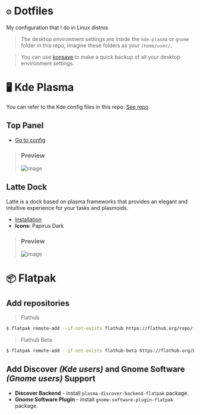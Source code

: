 # `⚙️` Dotfiles

My configuration that I do in Linux distros
> The desktop environment settings are inside the `kde-plasma` or `gnome` folder in this repo, imagine these folders as your `/home/user/`.

> You can use [konsave](https://github.com/prayag2/konsave) to make a quick backup of all your desktop environment settings.
# `🖥️` Kde Plasma

You can refer to the Kde config files in this repo: [See repo](https://github.com/shalva97/kde-configuration-files)
## Top Panel
* [Go to config](https://github.com/astindev/dotfiles/blob/main/kde-plasma/.config/plasma-org.kde.plasma.desktop-appletsrc)

> ### Preview
> ![image](https://user-images.githubusercontent.com/52360869/176721928-4e3d3330-406d-4456-9313-74ac6aa93912.png)


## Latte Dock
Latte is a dock based on plasma frameworks that provides an elegant and intuitive experience for your tasks and plasmoids.
* [Installation](https://github.com/KDE/latte-dock#installation)
* **Icons:** Papirus Dark

> ### Preview
> ![image](https://user-images.githubusercontent.com/52360869/176720663-bd715c24-3789-4492-bd4a-d69191e309df.png)

# `📦` Flatpak
## Add repositories
> Flathub
```bash 
$ flatpak remote-add --if-not-exists flathub https://flathub.org/repo/flathub.flatpakrepo
```
> Flathub Beta
```bash 
$ flatpak remote-add --if-not-exists flathub-beta https://flathub.org/beta-repo/flathub-beta.flatpakrepo
```
## Add **Discover** *(Kde users)* and **Gnome Software** *(Gnome users)* Support
* **Discover Backend** - install `plasma-discover-backend-flatpak` package.
* **Gnome Software Plugin** - install `gnome-software-plugin-flatpak` package.
